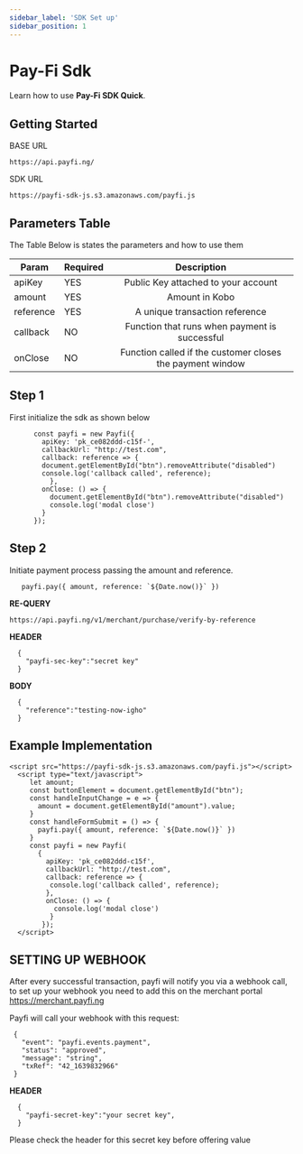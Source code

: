```yaml
---
sidebar_label: 'SDK Set up'
sidebar_position: 1
---
```


# Pay-Fi Sdk

Learn how to use **Pay-Fi SDK Quick**.

## Getting Started

BASE URL

```shell
https://api.payfi.ng/
```

SDK URL

```shell
https://payfi-sdk-js.s3.amazonaws.com/payfi.js
```

## Parameters Table

The Table Below is states the parameters and how to use them

| Param     | Required |                        Description                        |
| --------- | -------- | :-------------------------------------------------------: |
| apiKey    | YES      |            Public Key attached to your account            |
| amount    | YES      |                      Amount in Kobo                       |
| reference | YES      |              A unique transaction reference               |
| callback  | NO       |       Function that runs when payment is successful       |
| onClose   | NO       | Function called if the customer closes the payment window |

## Step 1

First initialize the sdk as shown below

```shell
      const payfi = new Payfi({
        apiKey: 'pk_ce082ddd-c15f-',
        callbackUrl: "http://test.com",
        callback: reference => {
        document.getElementById("btn").removeAttribute("disabled")
        console.log('callback called', reference);
          },
        onClose: () => {
          document.getElementById("btn").removeAttribute("disabled")
          console.log('modal close')
        }
      });
```

## Step 2

Initiate payment process passing the amount and reference.

```shell
   payfi.pay({ amount, reference: `${Date.now()}` })
```

**RE-QUERY**

```shell
https://api.payfi.ng/v1/merchant/purchase/verify-by-reference
```

**HEADER**

```shell
  {
    "payfi-sec-key":"secret key"
  }
```

**BODY**

```shell
  {
    "reference":"testing-now-igho"
  }
```

## Example Implementation

```shell
<script src="https://payfi-sdk-js.s3.amazonaws.com/payfi.js"></script>
  <script type="text/javascript">
     let amount;
     const buttonElement = document.getElementById("btn");
     const handleInputChange = e => {
       amount = document.getElementById("amount").value;
     }
     const handleFormSubmit = () => {
       payfi.pay({ amount, reference: `${Date.now()}` })
     }
     const payfi = new Payfi(
       {
         apiKey: 'pk_ce082ddd-c15f',
         callbackUrl: "http://test.com",
         callback: reference => {
          console.log('callback called', reference);
         },
         onClose: () => {
           console.log('modal close')
          }
        });
  </script>
```

## SETTING UP WEBHOOK

After every successful transaction, payfi will notify you via a webhook call, to set up your webhook you need to add this on the merchant portal https://merchant.payfi.ng

Payfi will call your webhook with this request:

```shell
 {
   "event": "payfi.events.payment",
   "status": "approved",
   "message": "string",
   "txRef": "42_1639832966"
 }
```

**HEADER**

```shell
  {
    "payfi-secret-key":"your secret key",
  }
```


Please check the header for this secret key before offering value

